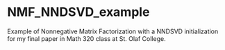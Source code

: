 # NMF_NNDSVD_example
Example of Nonnegative Matrix Factorization with a NNDSVD initialization for my final paper in Math 320 class at St. Olaf College.
